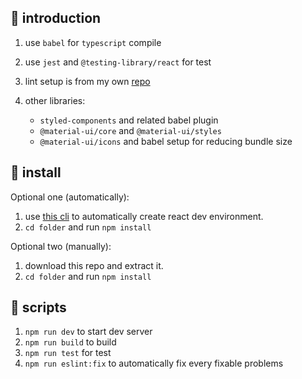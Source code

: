 ## 🍜 introduction
1. use `babel` for `typescript` compile
1. use `jest` and `@testing-library/react` for test
1. lint setup is from my own [repo](https://github.com/XHMM/my-config-files)

1. other libraries:
    - `styled-components` and related babel plugin
    - `@material-ui/core` and `@material-ui/styles`
    - `@material-ui/icons` and babel setup for reducing bundle size

## 🥡 install
Optional one (automatically):
1. use [this cli](https://github.com/XHMM/trs) to automatically create react dev environment.
1. `cd folder` and run `npm install`

Optional two (manually):
1. download this repo and extract it.
1. `cd folder` and run `npm install`

## 🍱 scripts
1. `npm run dev` to start dev server
1. `npm run build` to build
1. `npm run test` for test
1. `npm run eslint:fix` to automatically fix every fixable problems
